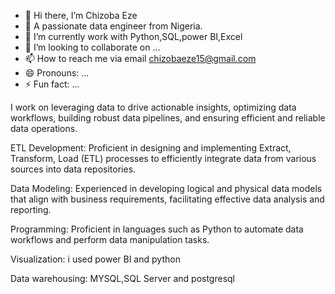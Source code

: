 - 👋 Hi there, I’m Chizoba Eze
- 👀 A passionate data engineer from Nigeria.
- 🌱 I’m currently work with Python,SQL,power BI,Excel
- 💞️ I’m looking to collaborate on ...
- 📫 How to reach me via email chizobaeze15@gmail.com
- 😄 Pronouns: ...
- ⚡ Fun fact: ...

<!---
Chizobaeze/Chizobaeze is a ✨ special ✨ repository because its `README.md` (this file) appears on your GitHub profile.
You can click the Preview link to take a look at your changes.
--->
I work on leveraging data to drive actionable insights, optimizing data workflows, building robust data pipelines, and ensuring efficient and reliable data operations.

ETL Development: Proficient in designing and implementing Extract, Transform, Load (ETL) processes to efficiently integrate data from various sources into data repositories.

Data Modeling: Experienced in developing logical and physical data models that align with business requirements, facilitating effective data analysis and reporting.

Programming: Proficient in languages such as Python to automate data workflows and perform data manipulation tasks.

Visualization: i used power BI and python

Data warehousing: MYSQL,SQL Server and postgresql

